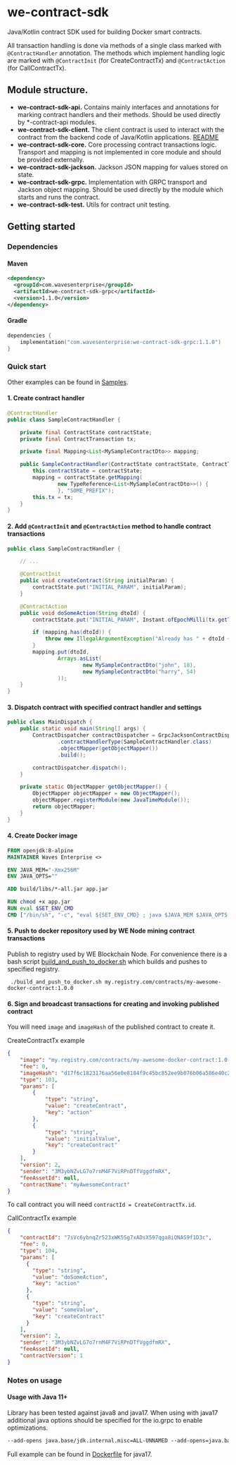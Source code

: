 # we-contract-sdk

Java/Kotlin contract SDK used for building Docker smart contracts.

All transaction handling is done via methods of a single class marked with `@ContractHandler` annotation. 
The methods which implement handling logic are marked with `@ContractInit` (for CreateContractTx) and `@ContractAction` (for CallContractTx).      

## Module structure.

- **we-contract-sdk-api.**
Contains mainly interfaces and annotations for marking contract handlers and their methods. 
Should be used directly by *-contract-api modules.
- **we-contract-sdk-client.**
The client contract is used to interact with the contract from the backend code of Java/Kotlin applications. [README](we-contract-sdk-client/README.md)
- **we-contract-sdk-core.**
Core processing contract transactions logic. 
Transport and mapping is not implemented in core module and should be provided externally. 
- **we-contract-sdk-jackson.**
Jackson JSON mapping for values stored on state.  
- **we-contract-sdk-grpc.**
Implementation with GRPC transport and Jackson object mapping. 
Should be used directly by the module which starts and runs the contract.
- **we-contract-sdk-test.**
Utils for contract unit testing. 

## Getting started

### Dependencies
#### Maven
```xml
<dependency>
  <groupId>com.wavesenterprise</groupId>
  <artifactId>we-contract-sdk-grpc</artifactId>
  <version>1.1.0</version>
</dependency>
```
#### Gradle
```kotlin
dependencies {
    implementation("com.wavesenterprise:we-contract-sdk-grpc:1.1.0")
} 
```

### Quick start
Other examples can be found in [Samples](samples).
#### 1. Create contract handler
```java
@ContractHandler
public class SampleContractHandler {

    private final ContractState contractState;
    private final ContractTransaction tx;

    private final Mapping<List<MySampleContractDto>> mapping;

    public SampleContractHandler(ContractState contractState, ContractTransaction tx) {
        this.contractState = contractState;
        mapping = contractState.getMapping(
                new TypeReference<List<MySampleContractDto>>() {
                }, "SOME_PREFIX");
        this.tx = tx;
    }
}

```

#### 2. Add `@ContractInit` and `@ContractAction` method to handle contract transactions
```java
public class SampleContractHandler {

    // ... 

    @ContractInit
    public void createContract(String initialParam) {
        contractState.put("INITIAL_PARAM", initialParam);
    }

    @ContractAction
    public void doSomeAction(String dtoId) {
        contractState.put("INITIAL_PARAM", Instant.ofEpochMilli(tx.getTimestamp().getUtcTimestampMillis()));

        if (mapping.has(dtoId)) {
            throw new IllegalArgumentException("Already has " + dtoId + " on state");
        }
        mapping.put(dtoId,
                Arrays.asList(
                        new MySampleContractDto("john", 18),
                        new MySampleContractDto("harry", 54)
                ));
    }
}
```

#### 3. Dispatch contract with specified contract handler and settings
```java
public class MainDispatch {
    public static void main(String[] args) {
        ContractDispatcher contractDispatcher = GrpcJacksonContractDispatcherBuilder.builder()
                .contractHandlerType(SampleContractHandler.class)
                .objectMapper(getObjectMapper())
                .build();

        contractDispatcher.dispatch();
    }

    private static ObjectMapper getObjectMapper() {
        ObjectMapper objectMapper = new ObjectMapper();
        objectMapper.registerModule(new JavaTimeModule());
        return objectMapper;
    }
}
```

#### 4. Create Docker image 

```dockerfile
FROM openjdk:8-alpine
MAINTAINER Waves Enterprise <>

ENV JAVA_MEM="-Xmx256M"
ENV JAVA_OPTS=""

ADD build/libs/*-all.jar app.jar

RUN chmod +x app.jar
RUN eval $SET_ENV_CMD
CMD ["/bin/sh", "-c", "eval ${SET_ENV_CMD} ; java $JAVA_MEM $JAVA_OPTS -jar app.jar"]
```
#### 5. Push to docker repository used by WE Node mining contract transactions 
Publish to registry used by WE Blockchain Node. For convenience there is a bash script [build_and_push_to_docker.sh](samples/java8-sample-contract/build_and_push_to_docker.sh) which builds and pushes to specified registry.
 
```shell
 ./build_and_push_to_docker.sh my.registry.com/contracts/my-awesome-docker-contract:1.0.0
```

#### 6. Sign and broadcast transactions for creating and invoking published contract
You will need `image` and `imageHash` of the published contract to create it.  

CreateContractTx example
```json
{
    "image": "my.registry.com/contracts/my-awesome-docker-contract:1.0.0",
    "fee": 0,
    "imageHash": "d17f6c1823176aa56e0e8184f9c45bc852ee9b076b06a586e40c23abde4d7dfa",
    "type": 103,
    "params": [
        {
            "type": "string",
            "value": "createContract",
            "key": "action"
        },
        {
            "type": "string",
            "value": "initialValue",
            "key": "createContract"
        }
    ],
    "version": 2,
    "sender": "3M3ybNZvLG7o7rnM4F7ViRPnDTfVggdfmRX",
    "feeAssetId": null,
    "contractName": "myAwesomeContract"
}
```
To call contract you will need `contractId = CreateContractTx.id`.

CallContractTx example
```json
{
    "contractId": "7sVc6ybnqZr523xWK5Sg7xADsX597qga8iQNAS9f1D3c",
    "fee": 0,
    "type": 104,
    "params": [
      {
        "type": "string",
        "value": "doSomeAction",
        "key": "action"
      },
      {
        "type": "string",
        "value": "someValue",
        "key": "createContract"
      }
    ],
    "version": 2,
    "sender": "3M3ybNZvLG7o7rnM4F7ViRPnDTfVggdfmRX",
    "feeAssetId": null,
    "contractVersion": 1
}
```
### Notes on usage
#### Usage with Java 11+
Library has been tested against java8 and java17. 
When using with java17 additional java options should be specified for the io.grpc to enable optimizations.

```dockerfile
--add-opens java.base/jdk.internal.misc=ALL-UNNAMED --add-opens=java.base/java.nio=ALL-UNNAMED -Dio.netty.tryReflectionSetAccessible=true
```
Full example can be found in [Dockerfile](samples/java17-sample-contract/Dockerfile) for java17.
